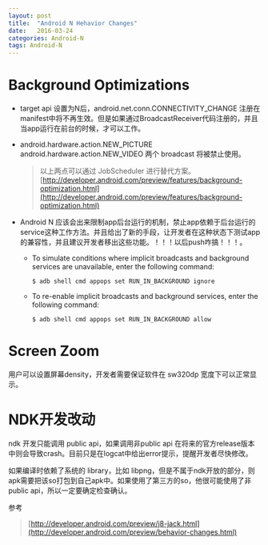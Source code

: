 ```yaml
---
layout: post
title:  "Android N Hehavior Changes"
date:   2016-03-24
categories: Android-N
tags: Android-N
---
```


# Background Optimizations #

- target api 设置为N后，android.net.conn.CONNECTIVITY_CHANGE 注册在manifest中将不再生效。但是如果通过BroadcastReceiver代码注册的，并且当app运行在前台的时候，才可以工作。

- android.hardware.action.NEW_PICTURE android.hardware.action.NEW_VIDEO 两个 broadcast 将被禁止使用。

	> 以上两点可以通过 JobScheduler 进行替代方案。[http://developer.android.com/preview/features/background-optimization.html](http://developer.android.com/preview/features/background-optimization.html)

- Android N 应该会出来限制app后台运行的机制，禁止app依赖于后台运行的service这种工作方法。并且给出了新的手段，让开发者在这种状态下测试app的兼容性，并且建议开发者移出这些功能。！！！以后push咋搞！！！。

	- To simulate conditions where implicit broadcasts and background services are unavailable, enter the following command:	
	
 		`$ adb shell cmd appops set RUN_IN_BACKGROUND ignore`

	- To re-enable implicit broadcasts and background services, enter the following command:
	
		`$ adb shell cmd appops set RUN_IN_BACKGROUND allow`


# Screen Zoom #

用户可以设置屏幕density，开发者需要保证软件在 sw320dp 宽度下可以正常显示。

# NDK开发改动 #

ndk 开发只能调用 public api，如果调用非public api 在将来的官方release版本中则会导致crash。目前只是在logcat中给出error提示，提醒开发者尽快修改。

如果编译时依赖了系统的 library，比如 libpng，但是不属于ndk开放的部分，则apk需要把该so打包到自己apk中。如果使用了第三方的so，他很可能使用了非public api，所以一定要确定检查确认。





参考

> [http://developer.android.com/preview/j8-jack.html](http://developer.android.com/preview/behavior-changes.html)